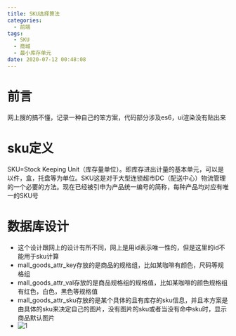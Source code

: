 ```yaml
---
title: SKU选择算法
categories:
  - 前端
tags:
  - SKU
  - 商城
  - 最小库存单元
date: 2020-07-12 00:48:08
---
```

# 前言
   网上搜的搞不懂，记录一种自己的笨方案，代码部分涉及es6，ui渲染没有贴出来
# sku定义
   SKU=Stock Keeping Unit（库存量单位）。即库存进出计量的基本单元，可以是以件，盒，托盘等为单位。SKU这是对于大型连锁超市DC（配送中心）物流管理的一个必要的方法。现在已经被引申为产品统一编号的简称，每种产品均对应有唯一的SKU号
# 数据库设计
  + 这个设计跟网上的设计有所不同，网上是用id表示唯一性的，但是这里的id不能用于sku计算
  + mall_goods_attr_key存放的是商品的规格组，比如某咖啡有颜色，尺码等规格组
  + mall_goods_attr_val存放的是商品规格组的规格值，比如某咖啡的颜色规格组有红色，白色，黑色等规格值
  + mall_goods_attr_sku存放的是某个具体的且有库存的sku信息，并且本方案是由具体的sku来决定自己的图片，没有图片的sku或者当没有命中sku时，显示商品默认图片
  + ![1](SKU/1.jpg)

